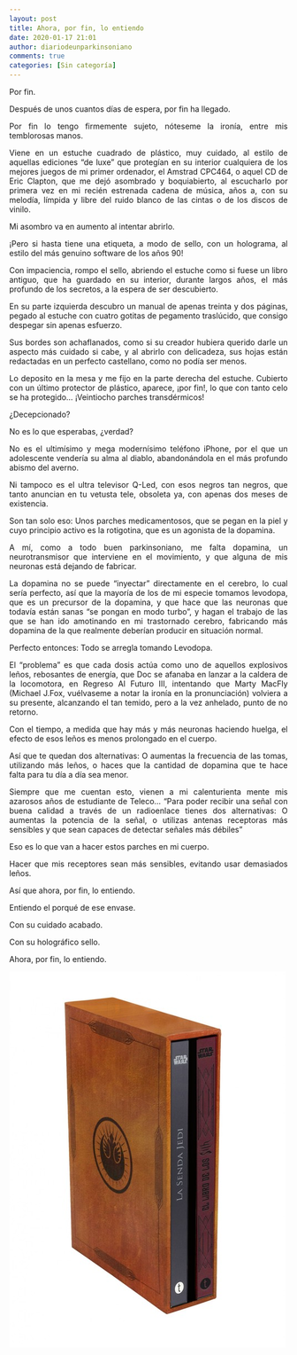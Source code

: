 ```yaml
---
layout: post
title: Ahora, por fin, lo entiendo
date: 2020-01-17 21:01
author: diariodeunparkinsoniano
comments: true
categories: [Sin categoría]
---
```

<p style="text-align:justify;">Por fin.</p>
<p style="text-align:justify;">Después de unos cuantos días de espera, por fin ha llegado.</p>
<p style="text-align:justify;">Por fin lo tengo firmemente sujeto, nóteseme la ironía, entre mis temblorosas manos.</p>
<p style="text-align:justify;">Viene en un estuche cuadrado de plástico, muy cuidado, al estilo de aquellas ediciones “de luxe” que protegían en su interior cualquiera de los mejores juegos de mi primer ordenador, el Amstrad CPC464, o aquel CD de Eric Clapton, que me dejó asombrado y boquiabierto, al escucharlo por primera vez en mi recién estrenada cadena de música, años a, con su melodía, límpida y libre del ruido blanco de las cintas o de los discos de vinilo.</p>
<p style="text-align:justify;">Mi asombro va en aumento al intentar abrirlo.</p>
<p style="text-align:justify;">¡Pero si hasta tiene una etiqueta, a modo de sello, con un holograma, al estilo del más genuino software de los años 90!</p>
<p style="text-align:justify;">Con impaciencia, rompo el sello, abriendo el estuche como si fuese un libro antiguo, que ha guardado en su interior, durante largos años, el más profundo de los secretos, a la espera de ser descubierto.</p>
<p style="text-align:justify;">En su parte izquierda descubro un manual de apenas treinta y dos páginas, pegado al estuche con cuatro gotitas de pegamento traslúcido, que consigo despegar sin apenas esfuerzo.</p>
<p style="text-align:justify;">Sus bordes son achaflanados, como si su creador hubiera querido darle un aspecto más cuidado si cabe, y al abrirlo con delicadeza, sus hojas están redactadas en un perfecto castellano, como no podía ser menos.</p>
<p style="text-align:justify;">Lo deposito en la mesa y me fijo en la parte derecha del estuche. Cubierto con un último protector de plástico, aparece, ¡por fin!, lo que con tanto celo se ha protegido… ¡Veintiocho parches transdérmicos!</p>
<p style="text-align:justify;">¿Decepcionado?</p>
<p style="text-align:justify;">No es lo que esperabas, ¿verdad?</p>
<p style="text-align:justify;">No es el ultimísimo y mega modernísimo teléfono iPhone, por el que un adolescente vendería su alma al diablo, abandonándola en el más profundo abismo del averno.</p>
<p style="text-align:justify;">Ni tampoco es el ultra televisor Q-Led, con esos negros tan negros, que tanto anuncian en tu vetusta tele, obsoleta ya, con apenas dos meses de existencia.</p>
<p style="text-align:justify;">Son tan solo eso: Unos parches medicamentosos, que se pegan en la piel y cuyo principio activo es la rotigotina, que es un agonista de la dopamina.</p>
<p style="text-align:justify;">A mí, como a todo buen parkinsoniano, me falta dopamina, un neurotransmisor que interviene en el movimiento, y que alguna de mis neuronas está dejando de fabricar.</p>
<p style="text-align:justify;">La dopamina no se puede “inyectar” directamente en el cerebro, lo cual sería perfecto, así que la mayoría de los de mi especie tomamos levodopa, que es un precursor de la dopamina, y que hace que las neuronas que todavía están sanas “se pongan en modo turbo”, y hagan el trabajo de las que se han ido amotinando en mi trastornado cerebro, fabricando más dopamina de la que realmente deberían producir en situación normal.</p>
<p style="text-align:justify;">Perfecto entonces: Todo se arregla tomando Levodopa.</p>
<p style="text-align:justify;">El “problema” es que cada dosis actúa como uno de aquellos explosivos leños, rebosantes de energía, que Doc se afanaba en lanzar a la caldera de la locomotora, en Regreso Al Futuro III, intentando que Marty MacFly (Michael J.Fox, vuélvaseme a notar la ironía en la pronunciación) volviera a su presente, alcanzando el tan temido, pero a la vez anhelado, punto de no retorno.</p>
<p style="text-align:justify;">Con el tiempo, a medida que hay más y más neuronas haciendo huelga, el efecto de esos leños es menos prolongado en el cuerpo.</p>
<p style="text-align:justify;">Así que te quedan dos alternativas: O aumentas la frecuencia de las tomas, utilizando más leños, o haces que la cantidad de dopamina que te hace falta para tu día a día sea menor.</p>
<p style="text-align:justify;">Siempre que me cuentan esto, vienen a mi calenturienta mente mis azarosos años de estudiante de Teleco… “Para poder recibir una señal con buena calidad a través de un radioenlace tienes dos alternativas: O aumentas la potencia de la señal, o utilizas antenas receptoras más sensibles y que sean capaces de detectar señales más débiles”</p>
<p style="text-align:justify;">Eso es lo que van a hacer estos parches en mi cuerpo.</p>
<p style="text-align:justify;">Hacer que mis receptores sean más sensibles, evitando usar demasiados leños.</p>
<p style="text-align:justify;">Así que ahora, por fin, lo entiendo.</p>
<p style="text-align:justify;">Entiendo el porqué de ese envase.</p>
<p style="text-align:justify;">Con su cuidado acabado.</p>
<p style="text-align:justify;">Con su holográfico sello.</p>
<p style="text-align:justify;">Ahora, por fin, lo entiendo.</p>
<img class="img-fluid"  clasXs="alignnone size-full wp-image-905" src="/assets/images/2020/01/estuche_lujo.jpg" alt="estuche_lujo" width="500" height="678" />
